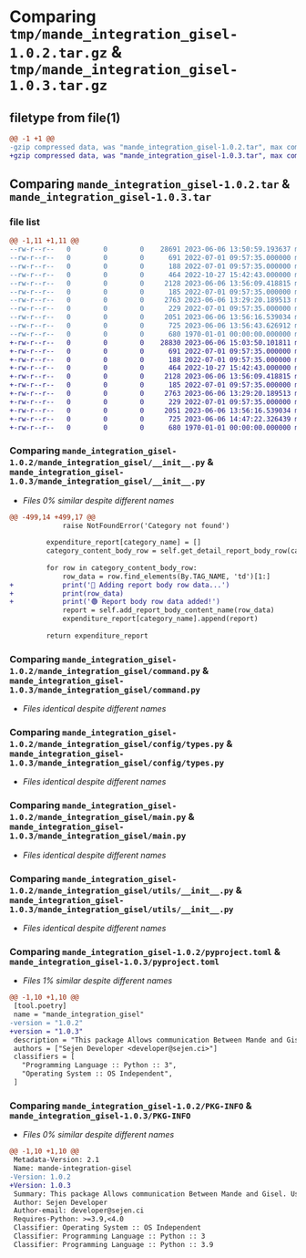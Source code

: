 # Comparing `tmp/mande_integration_gisel-1.0.2.tar.gz` & `tmp/mande_integration_gisel-1.0.3.tar.gz`

## filetype from file(1)

```diff
@@ -1 +1 @@
-gzip compressed data, was "mande_integration_gisel-1.0.2.tar", max compression
+gzip compressed data, was "mande_integration_gisel-1.0.3.tar", max compression
```

## Comparing `mande_integration_gisel-1.0.2.tar` & `mande_integration_gisel-1.0.3.tar`

### file list

```diff
@@ -1,11 +1,11 @@
--rw-r--r--   0        0        0    28691 2023-06-06 13:50:59.193637 mande_integration_gisel-1.0.2/mande_integration_gisel/__init__.py
--rw-r--r--   0        0        0      691 2022-07-01 09:57:35.000000 mande_integration_gisel-1.0.2/mande_integration_gisel/command.py
--rw-r--r--   0        0        0      188 2022-07-01 09:57:35.000000 mande_integration_gisel-1.0.2/mande_integration_gisel/config/__init__.py
--rw-r--r--   0        0        0      464 2022-10-27 15:42:43.000000 mande_integration_gisel-1.0.2/mande_integration_gisel/config/selectors.py
--rw-r--r--   0        0        0     2128 2023-06-06 13:56:09.418815 mande_integration_gisel-1.0.2/mande_integration_gisel/config/types.py
--rw-r--r--   0        0        0      185 2022-07-01 09:57:35.000000 mande_integration_gisel-1.0.2/mande_integration_gisel/config/variables.py
--rw-r--r--   0        0        0     2763 2023-06-06 13:29:20.189513 mande_integration_gisel-1.0.2/mande_integration_gisel/main.py
--rw-r--r--   0        0        0      229 2022-07-01 09:57:35.000000 mande_integration_gisel-1.0.2/mande_integration_gisel/organizations.py
--rw-r--r--   0        0        0     2051 2023-06-06 13:56:16.539034 mande_integration_gisel-1.0.2/mande_integration_gisel/utils/__init__.py
--rw-r--r--   0        0        0      725 2023-06-06 13:56:43.626912 mande_integration_gisel-1.0.2/pyproject.toml
--rw-r--r--   0        0        0      680 1970-01-01 00:00:00.000000 mande_integration_gisel-1.0.2/PKG-INFO
+-rw-r--r--   0        0        0    28830 2023-06-06 15:03:50.101811 mande_integration_gisel-1.0.3/mande_integration_gisel/__init__.py
+-rw-r--r--   0        0        0      691 2022-07-01 09:57:35.000000 mande_integration_gisel-1.0.3/mande_integration_gisel/command.py
+-rw-r--r--   0        0        0      188 2022-07-01 09:57:35.000000 mande_integration_gisel-1.0.3/mande_integration_gisel/config/__init__.py
+-rw-r--r--   0        0        0      464 2022-10-27 15:42:43.000000 mande_integration_gisel-1.0.3/mande_integration_gisel/config/selectors.py
+-rw-r--r--   0        0        0     2128 2023-06-06 13:56:09.418815 mande_integration_gisel-1.0.3/mande_integration_gisel/config/types.py
+-rw-r--r--   0        0        0      185 2022-07-01 09:57:35.000000 mande_integration_gisel-1.0.3/mande_integration_gisel/config/variables.py
+-rw-r--r--   0        0        0     2763 2023-06-06 13:29:20.189513 mande_integration_gisel-1.0.3/mande_integration_gisel/main.py
+-rw-r--r--   0        0        0      229 2022-07-01 09:57:35.000000 mande_integration_gisel-1.0.3/mande_integration_gisel/organizations.py
+-rw-r--r--   0        0        0     2051 2023-06-06 13:56:16.539034 mande_integration_gisel-1.0.3/mande_integration_gisel/utils/__init__.py
+-rw-r--r--   0        0        0      725 2023-06-06 14:47:22.326439 mande_integration_gisel-1.0.3/pyproject.toml
+-rw-r--r--   0        0        0      680 1970-01-01 00:00:00.000000 mande_integration_gisel-1.0.3/PKG-INFO
```

### Comparing `mande_integration_gisel-1.0.2/mande_integration_gisel/__init__.py` & `mande_integration_gisel-1.0.3/mande_integration_gisel/__init__.py`

 * *Files 0% similar despite different names*

```diff
@@ -499,14 +499,17 @@
             raise NotFoundError('Category not found')
 
         expenditure_report[category_name] = []
         category_content_body_row = self.get_detail_report_body_row(category_content)
         
         for row in category_content_body_row:
             row_data = row.find_elements(By.TAG_NAME, 'td')[1:]
+            print('📩 Adding report body row data...')
+            print(row_data)
+            print('🟢 Report body row data added!')
             report = self.add_report_body_content_name(row_data)
             expenditure_report[category_name].append(report)
 
         return expenditure_report
```

### Comparing `mande_integration_gisel-1.0.2/mande_integration_gisel/command.py` & `mande_integration_gisel-1.0.3/mande_integration_gisel/command.py`

 * *Files identical despite different names*

### Comparing `mande_integration_gisel-1.0.2/mande_integration_gisel/config/types.py` & `mande_integration_gisel-1.0.3/mande_integration_gisel/config/types.py`

 * *Files identical despite different names*

### Comparing `mande_integration_gisel-1.0.2/mande_integration_gisel/main.py` & `mande_integration_gisel-1.0.3/mande_integration_gisel/main.py`

 * *Files identical despite different names*

### Comparing `mande_integration_gisel-1.0.2/mande_integration_gisel/utils/__init__.py` & `mande_integration_gisel-1.0.3/mande_integration_gisel/utils/__init__.py`

 * *Files identical despite different names*

### Comparing `mande_integration_gisel-1.0.2/pyproject.toml` & `mande_integration_gisel-1.0.3/pyproject.toml`

 * *Files 1% similar despite different names*

```diff
@@ -1,10 +1,10 @@
 [tool.poetry]
 name = "mande_integration_gisel"
-version = "1.0.2"
+version = "1.0.3"
 description = "This package Allows communication Between Mande and Gisel. Using WebScraping technics"
 authors = ["Sejen Developer <developer@sejen.ci>"]
 classifiers = [
   "Programming Language :: Python :: 3",
   "Operating System :: OS Independent",
 ]
```

### Comparing `mande_integration_gisel-1.0.2/PKG-INFO` & `mande_integration_gisel-1.0.3/PKG-INFO`

 * *Files 0% similar despite different names*

```diff
@@ -1,10 +1,10 @@
 Metadata-Version: 2.1
 Name: mande-integration-gisel
-Version: 1.0.2
+Version: 1.0.3
 Summary: This package Allows communication Between Mande and Gisel. Using WebScraping technics
 Author: Sejen Developer
 Author-email: developer@sejen.ci
 Requires-Python: >=3.9,<4.0
 Classifier: Operating System :: OS Independent
 Classifier: Programming Language :: Python :: 3
 Classifier: Programming Language :: Python :: 3.9
```

